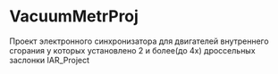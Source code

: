 # VacuumMetrProj
Проект электронного синхронизатора для двигателей внутреннего сгорания 
у которых установлено 2 и более(до 4х) дроссельных заслонки
IAR_Project
